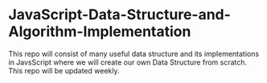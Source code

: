 # JavaScript-Data-Structure-and-Algorithm-Implementation

This repo will consist of many useful data structure and its implementations in JavsScript where we will create our own Data Structure from scratch.
This repo will be updated weekly.
